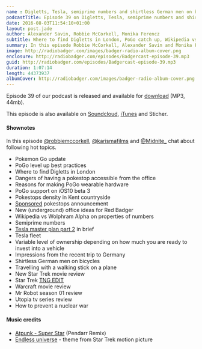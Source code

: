 ```yaml
---
name : Digletts, Tesla, semiprime numbers and shirtless German men on bicycles
podcastTitle: Episode 39 on Digletts, Tesla, semiprime numbers and shirtless German men on bicycles
date: 2016-08-03T11:54:10+01:00
layout: post.jade
author: Alexander Savin, Robbie McCorkell, Monika Ferencz
subtitle: Where to find Digletts in London, PoGo catch up, Wikipedia vs Wolphram Alpha, semiprime numbers, Tesla master plan part 2 review, Tesla fleet, recent trip to Germany, getting your walking stick pass the security in the airport, Star Trek movie review, Mr Robot, Warcraft the Movie, Utopia. More details and links with shownotes can be found on our site http://www.radiobadger.com
summary: In this episode Robbie McCorkell, Alexander Savin and Monika Ferencz talk about where to find Digletts in London, PoGo catch up, Wikipedia vs Wolphram Alpha, semiprime numbers, Tesla master plan part 2 review, Tesla fleet, recent trip to Germany, getting your walking stick pass the security in the airport, Star Trek movie review, Mr Robot, Warcraft the Movie, Utopia. More details and links with shownotes can be found on our site http://www.radiobadger.com This episode is once again recorded in a cozy shed next to the Old Street roundabout in London.
image: http://radiobadger.com/images/badger-radio-album-cover.png
enclosure: http://radiobadger.com/episodes/Badgercast-episode-39.mp3
guid: http://radiobadger.com/episodes/Badgercast-episode-39.mp3
duration: 1:07:14
length: 44373937
albumCover: http://radiobadger.com/images/badger-radio-album-cover.png
---
```


Episode 39 of our podcast is released and available for [download](http://radiobadger.com/episodes/Badgercast-episode-39.mp3) (MP3, 44mb).

This episode is also available on [Soundcloud](https://soundcloud.com/karismafilms/radio-badger-episode-39-pogo-startrek-tesla), [iTunes](https://itunes.apple.com/gb/podcast/radio-badger-tech-podcast/id918884643?mt=2) and Sticher.

#### Shownotes

In this episode [@robbiemccorkell](https://twitter.com/robbiemccorkell), [@karismafilms](https://twitter.com/karismafilms) and [@Midnite_](https://twitter.com/Midnite_) chat about following hot topics.

* Pokemon Go update
* PoGo level up best practices
* Where to find Digletts in London
* Dangers of having a pokestop accessible from the office
* Reasons for making PoGo wearable hardware
* PoGo support on iOS10 beta 3
* Pokestops density in Kent countryside
* [Sponsored](https://techcrunch.com/2016/07/21/pokemon-go-is-finally-available-in-japan/) pokestops announcement
* New (underground) office ideas for Red Badger
* Wikipedia vs Wolphram Alpha on properties of numbers
* Semiprime numbers
* [Tesla master plan part 2](https://www.tesla.com/blog/master-plan-part-deux) in brief
* Tesla fleet
* Variable level of ownership depending on how much you are ready to invest into a vehicle
* Impressions from the recent trip to Germany
* Shirtless German men on bicycles
* Travelling with a walking stick on a plane
* New Star Trek movie review
* Star Trek [TNG EDIT](https://www.youtube.com/watch?v=Ck-VIA1GUCY&index=2&list=PLDA7FEFFB0712779F)
* Warcraft movie review
* Mr Robot season 01 review
* Utopia tv series review
* How to prevent a nuclear war

#### Music credits

* [Atpunk - Super Star](https://soundcloud.com/pendarr/super-star-remix) (Pendarr Remix)
* [Endless universe](https://soundcloud.com/silentmb/endless-universe-theme-from) - theme from Star Trek motion picture
